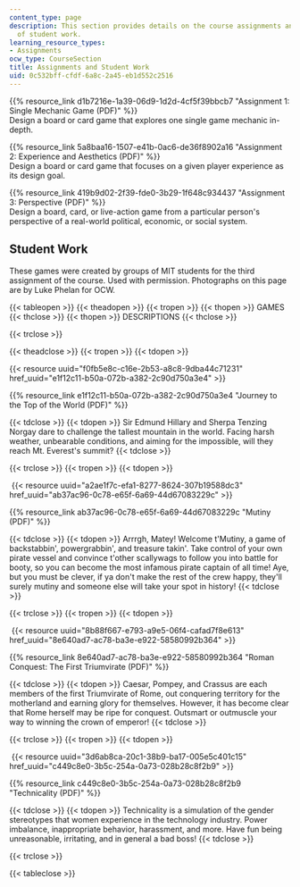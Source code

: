 ```yaml
---
content_type: page
description: This section provides details on the course assignments and examples
  of student work.
learning_resource_types:
- Assignments
ocw_type: CourseSection
title: Assignments and Student Work
uid: 0c532bff-cfdf-6a8c-2a45-eb1d552c2516
---
```


{{% resource_link d1b7216e-1a39-06d9-1d2d-4cf5f39bbcb7 "Assignment 1: Single Mechanic Game (PDF)" %}}  
Design a board or card game that explores one single game mechanic in-depth.

{{% resource_link 5a8baa16-1507-e41b-0ac6-de36f8902a16 "Assignment 2: Experience and Aesthetics (PDF)" %}}  
Design a board or card game that focuses on a given player experience as its design goal.

{{% resource_link 419b9d02-2f39-fde0-3b29-1f648c934437 "Assignment 3: Perspective (PDF)" %}}  
Design a board, card, or live-action game from a particular person's perspective of a real-world political, economic, or social system.

Student Work
------------

These games were created by groups of MIT students for the third assignment of the course. Used with permission. Photographs on this page are by Luke Phelan for OCW.

{{< tableopen >}}
{{< theadopen >}}
{{< tropen >}}
{{< thopen >}}
GAMES
{{< thclose >}}
{{< thopen >}}
DESCRIPTIONS
{{< thclose >}}

{{< trclose >}}

{{< theadclose >}}
{{< tropen >}}
{{< tdopen >}}


{{< resource uuid="f0fb5e8c-c16e-2b53-a8c8-9dba44c71231" href_uuid="e1f12c11-b50a-072b-a382-2c90d750a3e4" >}}

{{% resource_link e1f12c11-b50a-072b-a382-2c90d750a3e4 "Journey to the Top of the World (PDF)" %}}


{{< tdclose >}}
{{< tdopen >}}
Sir Edmund Hillary and Sherpa Tenzing Norgay dare to challenge the tallest mountain in the world. Facing harsh weather, unbearable conditions, and aiming for the impossible, will they reach Mt. Everest's summit?
{{< tdclose >}}

{{< trclose >}}
{{< tropen >}}
{{< tdopen >}}


 {{< resource uuid="a2ae1f7c-efa1-8277-8624-307b19588dc3" href_uuid="ab37ac96-0c78-e65f-6a69-44d67083229c" >}}

{{% resource_link ab37ac96-0c78-e65f-6a69-44d67083229c "Mutiny (PDF)" %}}


{{< tdclose >}}
{{< tdopen >}}
Arrrgh, Matey! Welcome t'Mutiny, a game of backstabbin', powergrabbin', and treasure takin'. Take control of your own pirate vessel and convince t'other scallywags to follow you into battle for booty, so you can become the most infamous pirate captain of all time! Aye, but you must be clever, if ya don't make the rest of the crew happy, they'll surely mutiny and someone else will take your spot in history!
{{< tdclose >}}

{{< trclose >}}
{{< tropen >}}
{{< tdopen >}}


 {{< resource uuid="8b88f667-e793-a9e5-06f4-cafad7f8e613" href_uuid="8e640ad7-ac78-ba3e-e922-58580992b364" >}}

{{% resource_link 8e640ad7-ac78-ba3e-e922-58580992b364 "Roman Conquest: The First Triumvirate (PDF)" %}}


{{< tdclose >}}
{{< tdopen >}}
Caesar, Pompey, and Crassus are each members of the first Triumvirate of Rome, out conquering territory for the motherland and earning glory for themselves. However, it has become clear that Rome herself may be ripe for conquest. Outsmart or outmuscle your way to winning the crown of emperor!
{{< tdclose >}}

{{< trclose >}}
{{< tropen >}}
{{< tdopen >}}


 {{< resource uuid="3d6ab8ca-20c1-38b9-ba17-005e5c401c15" href_uuid="c449c8e0-3b5c-254a-0a73-028b28c8f2b9" >}}

{{% resource_link c449c8e0-3b5c-254a-0a73-028b28c8f2b9 "Technicality (PDF)" %}}


{{< tdclose >}}
{{< tdopen >}}
Technicality is a simulation of the gender stereotypes that women experience in the technology industry. Power imbalance, inappropriate behavior, harassment, and more. Have fun being unreasonable, irritating, and in general a bad boss!
{{< tdclose >}}

{{< trclose >}}

{{< tableclose >}}